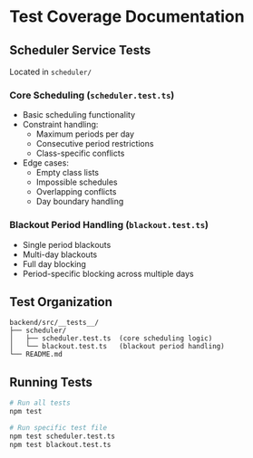 # Test Coverage Documentation

## Scheduler Service Tests
Located in `scheduler/`

### Core Scheduling (`scheduler.test.ts`)
- Basic scheduling functionality
- Constraint handling:
  - Maximum periods per day
  - Consecutive period restrictions
  - Class-specific conflicts
- Edge cases:
  - Empty class lists
  - Impossible schedules
  - Overlapping conflicts
  - Day boundary handling

### Blackout Period Handling (`blackout.test.ts`)
- Single period blackouts
- Multi-day blackouts
- Full day blocking
- Period-specific blocking across multiple days

## Test Organization
```
backend/src/__tests__/
├── scheduler/
│   ├── scheduler.test.ts  (core scheduling logic)
│   └── blackout.test.ts   (blackout period handling)
└── README.md
```

## Running Tests
```bash
# Run all tests
npm test

# Run specific test file
npm test scheduler.test.ts
npm test blackout.test.ts
``` 